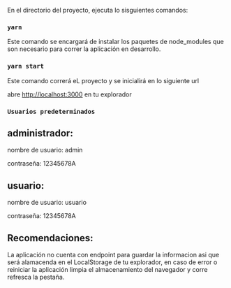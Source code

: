 
En el directorio del proyecto,  ejecuta lo sisguientes comandos:

### `yarn` 
Este comando se encargará de instalar los paquetes de node_modules que son necesario para 
correr la aplicación en desarrollo.
### `yarn start`
Este comando  correrá eL proyecto y se inicialirá en lo siguiente url

abre  [http://localhost:3000](http://localhost:3000) en tu explorador


### `Usuarios predeterminados`

## administrador:

nombre de usuario: admin

contraseña: 12345678A

## usuario:

nombre de usuario: usuario 

contraseña: 12345678A


## Recomendaciones:

La aplicación no cuenta con endpoint para guardar la informacion asi que será alamacenda en el LocalStorage de tu explorador, en caso de error o reiniciar la aplicación limpia el almacenamiento del navegador y corre refresca la pestaña.
